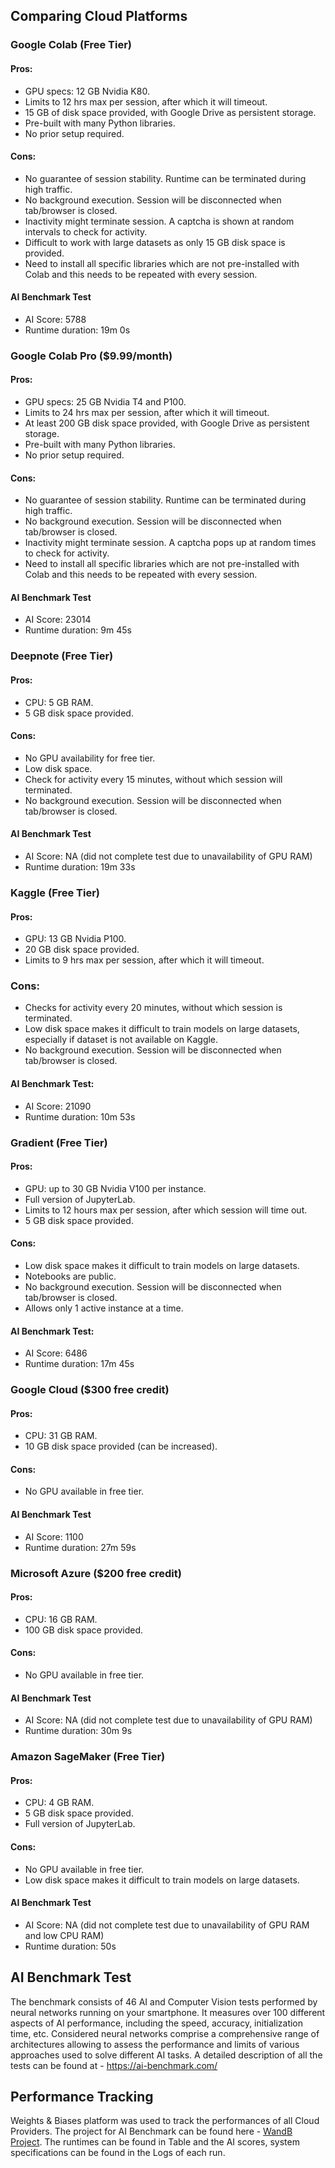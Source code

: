 ## Comparing Cloud Platforms
### Google Colab (Free Tier)
#### Pros:
* GPU specs: 12 GB Nvidia K80.
* Limits to 12 hrs max per session, after which it will timeout.
* 15 GB of disk space provided, with Google Drive as persistent storage.
* Pre-built with many Python libraries.
* No prior setup required.
#### Cons:
* No guarantee of session stability. Runtime can be terminated during high traffic.
* No background execution. Session will be disconnected when tab/browser is closed.
* Inactivity might terminate session. A captcha is shown at random intervals to check
for activity.
* Difficult to work with large datasets as only 15 GB disk space is provided.
* Need to install all specific libraries which are not pre-installed with Colab and this needs to be repeated with every session.
#### AI Benchmark Test
* AI Score: 5788
*  Runtime duration: 19m 0s
### Google Colab Pro ($9.99/month)
#### Pros:
* GPU specs: 25 GB Nvidia T4 and P100.
* Limits to 24 hrs max per session, after which it will timeout.
* At least 200 GB disk space provided, with Google Drive as persistent storage.
* Pre-built with many Python libraries.
* No prior setup required.
#### Cons:
* No guarantee of session stability. Runtime can be terminated during high traffic.
* No background execution. Session will be disconnected when tab/browser is closed.
* Inactivity might terminate session. A captcha pops up at random times to check for activity.
* Need to install all specific libraries which are not pre-installed with Colab and this needs to be repeated with every session.
#### AI Benchmark Test
* AI Score: 23014
* Runtime duration: 9m 45s
### Deepnote (Free Tier)
#### Pros:
* CPU: 5 GB RAM.
* 5 GB disk space provided.
#### Cons:
* No GPU availability for free tier.
* Low disk space.
* Check for activity every 15 minutes, without which session will terminated.
* No background execution. Session will be disconnected when tab/browser is closed.
#### AI Benchmark Test
* AI Score: NA (did not complete test due to unavailability of GPU RAM)
* Runtime duration: 19m 33s
### Kaggle (Free Tier)
#### Pros:
* GPU: 13 GB Nvidia P100.
* 20 GB disk space provided.
* Limits to 9 hrs max per session, after which it will timeout.
### Cons:
* Checks for activity every 20 minutes, without which session is terminated.
* Low disk space makes it difficult to train models on large datasets, especially if dataset is not available on Kaggle.
* No background execution. Session will be disconnected when tab/browser is closed.
#### AI Benchmark Test:
* AI Score: 21090
* Runtime duration: 10m 53s
### Gradient (Free Tier)
#### Pros:
* GPU: up to 30 GB Nvidia V100 per instance.
* Full version of JupyterLab.
* Limits to 12 hours max per session, after which session will time out.
* 5 GB disk space provided.
#### Cons:
* Low disk space makes it difficult to train models on large datasets.
* Notebooks are public.
* No background execution. Session will be disconnected when tab/browser is closed.
* Allows only 1 active instance at a time.
#### AI Benchmark Test:
* AI Score: 6486
* Runtime duration: 17m 45s
### Google Cloud ($300 free credit)
#### Pros:
* CPU: 31 GB RAM.
* 10 GB disk space provided (can be increased).
#### Cons:
* No GPU available in free tier.
#### AI Benchmark Test
* AI Score: 1100
* Runtime duration: 27m 59s
### Microsoft Azure ($200 free credit)
#### Pros:
* CPU: 16 GB RAM.
* 100 GB disk space provided.
#### Cons:
* No GPU available in free tier.
#### AI Benchmark Test
* AI Score: NA (did not complete test due to unavailability of GPU RAM)
* Runtime duration: 30m 9s
### Amazon SageMaker (Free Tier)
#### Pros:
* CPU: 4 GB RAM.
* 5 GB disk space provided.
* Full version of JupyterLab.
#### Cons:
* No GPU available in free tier.
* Low disk space makes it difficult to train models on large datasets.
#### AI Benchmark Test
* AI Score: NA (did not complete test due to unavailability of GPU RAM and low CPU RAM)
* Runtime duration: 50s

## AI Benchmark Test
The benchmark consists of 46 AI and Computer Vision tests performed by neural networks running
on your smartphone. It measures over 100 different aspects of AI performance, including the speed,
accuracy, initialization time, etc. Considered neural networks comprise a comprehensive range of
architectures allowing to assess the performance and limits of various approaches used to solve
different AI tasks. A detailed description of all the tests can be found at - https://ai-benchmark.com/

## Performance Tracking
Weights & Biases platform was used to track the performances of all Cloud Providers.
The project for AI Benchmark can be found here - [WandB Project](https://wandb.ai/anirudhlakkaraju/ai-benchmark?workspace=user-anirudhlakkaraju). The runtimes can be found in
Table and the AI scores, system specifications can be found in the Logs of each run.